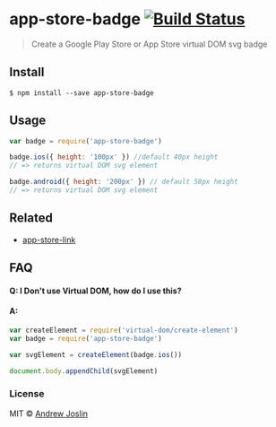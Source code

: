 # app-store-badge [![Build Status](https://travis-ci.org/ajoslin/app-store-badge.svg?branch=master)](https://travis-ci.org/ajoslin/app-store-badge)

> Create a Google Play Store or App Store virtual DOM svg badge


## Install

```
$ npm install --save app-store-badge
```


## Usage

```js
var badge = require('app-store-badge')

badge.ios({ height: '100px' }) //default 40px height
// => returns virtual DOM svg element

badge.android({ height: '200px' }) // default 58px height
// => returns virtual DOM svg element
```

## Related

- [app-store-link](https://github.com/ajoslin/app-store-link)

## FAQ

#### Q: I Don't use Virtual DOM, how do I use this?
#### A:

```js
var createElement = require('virtual-dom/create-element')
var badge = require('app-store-badge')

var svgElement = createElement(badge.ios())

document.body.appendChild(svgElement)
```

### License

MIT © [Andrew Joslin](http://ajoslin.com)
